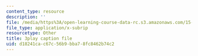 ```yaml
---
content_type: resource
description: ''
file: /media/https%3A/open-learning-course-data-rc.s3.amazonaws.com/15-071-the-analytics-edge-spring-2017/d18241cac67c56b9bba78fc8462b74c2_S0g0ad4zX7A.vtt
file_type: application/x-subrip
resourcetype: Other
title: 3play caption file
uid: d18241ca-c67c-56b9-bba7-8fc8462b74c2
---
```

